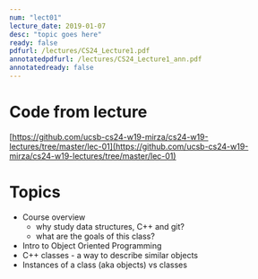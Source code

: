 ```yaml
---
num: "lect01"
lecture_date: 2019-01-07
desc: "topic goes here"
ready: false
pdfurl: /lectures/CS24_Lecture1.pdf
annotatedpdfurl: /lectures/CS24_Lecture1_ann.pdf
annotatedready: false
---
```


# Code from lecture

[https://github.com/ucsb-cs24-w19-mirza/cs24-w19-lectures/tree/master/lec-01](https://github.com/ucsb-cs24-w19-mirza/cs24-w19-lectures/tree/master/lec-01)

# Topics

* Course overview 
	- why study data structures, C++ and git?
	- what are the goals of this class?
* Intro to Object Oriented Programming
* C++ classes - a way to describe similar objects
* Instances of a class (aka objects) vs classes


